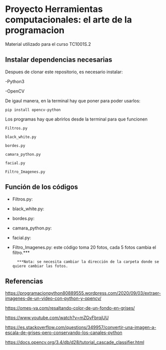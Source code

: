 # Proyecto Herramientas computacionales: el arte de la programacion

Material utilizado para el curso TC1001S.2


## Instalar dependencias necesarias

Despues de clonar este repositorio, es necesario instalar:

-Python3

-OpenCV

De igaul manera, en la terminal hay que poner para poder usarlos:

```pip install opencv-python```

Los programas hay que abrirlos desde la terminal para que funcionen

```Filtros.py```

```black_white.py```

```bordes.py```

```camara_python.py```

```facial.py```

```Filtro_Imagenes.py```

## Función de los códigos
* Filtros.py:

* black_white.py:

* bordes.py:

* camara_python.py:

* facial.py:


* Filtro_Imagenes.py: este código toma 20 fotos, cada 5 fotos cambia el filtro.*** 

        ***Nota: se necesita cambiar la dirección de la carpeta donde se quiere cambiar las fotos.

## Referencias
https://programacionpython80889555.wordpress.com/2020/09/03/extraer-imagenes-de-un-video-con-python-y-opencv/

https://omes-va.com/resaltando-color-de-un-fondo-en-grises/

https://www.youtube.com/watch?v=mZGvFbrqjUU

https://es.stackoverflow.com/questions/349957/convertir-una-imagen-a-escala-de-grises-pero-conservando-los-canales-python

https://docs.opencv.org/3.4/db/d28/tutorial_cascade_classifier.html
